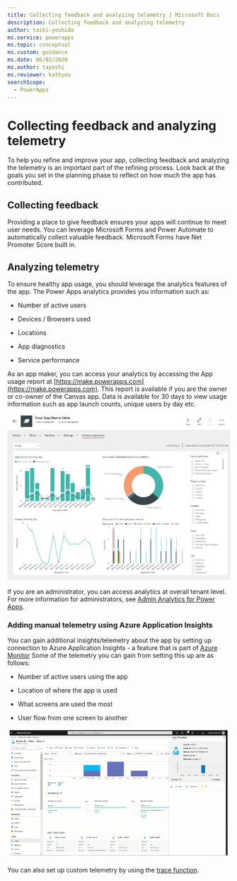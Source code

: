 ```yaml
---
title: Collecting feedback and analyzing telemetry | Microsoft Docs
description: Collecting feedback and analyzing telemetry
author: taiki-yoshida
ms.service: powerapps
ms.topic: conceptual
ms.custom: guidance
ms.date: 06/02/2020
ms.author: tayoshi
ms.reviewer: kathyos
searchScope:  
  - PowerApps
---
```


# Collecting feedback and analyzing telemetry

To help you refine and improve your app, collecting feedback and analyzing the
telemetry is an important part of the refining process. Look
back at the goals you set in the planning phase to reflect
on how much the app has contributed.

## Collecting feedback

Providing a place to give feedback ensures your apps will continue to meet user
needs. You can leverage Microsoft Forms and Power Automate to automatically
collect valuable feedback. Microsoft Forms have Net Promoter Score built in.

## Analyzing telemetry

To ensure healthy app usage, you should leverage the analytics features of the
app. The Power Apps analytics provides you information such as:

-   Number of active users

-   Devices / Browsers used

-   Locations

-   App diagnostics

-   Service performance

As an app maker, you can access your analytics by accessing the App usage
report at [https://make.powerapps.com](https://make.powerapps.com). This report is available if you are the owner or co-owner of the Canvas
app. Data is available for 30 days to view usage information such as app launch
counts, unique users by day etc.

![A screenshot of App Usage Report](media/telemetry.png)

If you are an administrator, you can access analytics at overall tenant level.
For more information for administrators, see [Admin Analytics for Power
Apps](https://docs.microsoft.com/power-platform/admin/analytics-powerapps).

### Adding manual telemetry using Azure Application Insights

You can gain additional insights/telemetry about the app by setting up
connection to Azure Application Insights - a feature that is part of [Azure
Monitor](https://docs.microsoft.com/azure/azure-monitor/overview) Some of the
telemetry you can gain from setting this up are as follows:

-   Number of active users using the app

-   Location of where the app is used

-   What screens are used the most

-   User flow from one screen to another

![A screenshot of Azure Application Insights](media/app-insights.png)

You can also set up custom telemetry by using the [trace
function](../../maker/canvas-apps/functions/function-trace.md).
